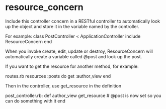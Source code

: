 # resource_concern
Include this controller concern in a RESTful controller to automatically look up the object and store it in the variable named by the controller.

For example:
  class PostController < ApplicationController
    include ResourceConcern
  end
  
When you invoke create, edit, update or destroy, ResourceConcern will automatically create a variable called @post and look up the post.

If you want to get the resource for another method, for example:

routes.rb
  resources :posts do
    get :author_view
  end

Then in the controller, use get_resource in the definition

post_controller.rb:
  def author_view
    get_resource
    # @post is now set so you can do something with it
  end

